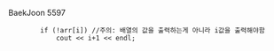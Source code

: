 BaekJoon 5597

``` 			
		if (!arr[i]) //주의: 배열의 값을 출력하는게 아니라 i값을 출력해야함
			cout << i+1 << endl; 
      
